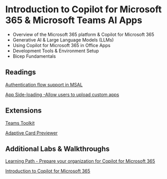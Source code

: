 # Introduction to Copilot for Microsoft 365 & Microsoft Teams AI Apps

- Overview of the Microsoft 365 platform & Copilot for Microsoft 365
- Generative AI & Large Language Models (LLMs)
- Using Copilot for Microsoft 365 in Office Apps 
- Development Tools & Environment Setup
- Bicep Fundamentals

## Readings

[Authentication flow support in MSAL](https://learn.microsoft.com/en-us/entra/identity-platform/msal-authentication-flows)

[App Side-loading -Allow users to upload custom apps](https://learn.microsoft.com/en-us/microsoftteams/teams-custom-app-policies-and-settings#allow-users-to-upload-custom-apps)

## Extensions

[Teams Toolkit](https://marketplace.visualstudio.com/items?itemName=TeamsDevApp.ms-teams-vscode-extension)

[Adaptive Card Previewer](https://marketplace.visualstudio.com/items?itemName=TeamsDevApp.vscode-adaptive-cards)

## Additional Labs & Walkthroughs

[Learning Path - Prepare your organization for Copilot for Microsoft 365](https://learn.microsoft.com/en-us/training/paths/prepare-your-organization-microsoft-365-copilot/)

[Introduction to Copilot for Microsoft 365](https://learn.microsoft.com/en-us/training/modules/introduction-microsoft-365-copilot/)